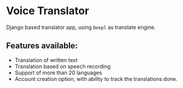 # Voice Translator

Django based translator app, using `Deepl` as translate engine.
## Features available:

* Translation of written text
* Translation based on speech recording
* Support of more than 20 languages
* Account creation option, with ability to track the translations done.
  

